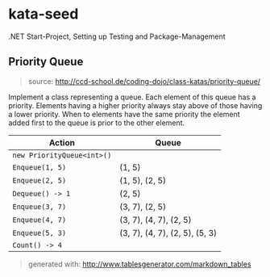 # kata-seed
.NET Start-Project, Setting up Testing and Package-Management

## Priority Queue
> source: http://ccd-school.de/coding-dojo/class-katas/priority-queue/

Implement a class representing a queue.
Each element of this queue has a priority.
Elements having a higher priority always stay above of those having a lower priority.
When to elements have the same priority the element added first to the queue is prior to the other element.

| Action                     | Queue                          |
|----------------------------|--------------------------------|
| `new PriorityQueue<int>()` |                                |
| `Enqueue(1, 5)`            | (1, 5)                         |
| `Enqueue(2, 5)`            | (1, 5), (2, 5)                 |
| `Dequeue() -> 1`           | (2, 5)                         |
| `Enqueue(3, 7)`            | (3, 7), (2, 5)                 |
| `Enqueue(4, 7)`            | (3, 7), (4, 7), (2, 5)         |
| `Enqueue(5, 3)`            | (3, 7), (4, 7), (2, 5), (5, 3) |
| `Count() -> 4`             |                                |
> generated with: http://www.tablesgenerator.com/markdown_tables
